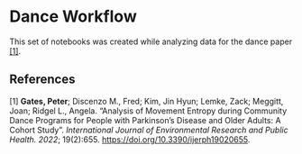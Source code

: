 # Dance Workflow

This set of notebooks was created while analyzing data for the dance paper [[1]](#1).

## References
<a id="1">[1]</a> 
__Gates, Peter__; Discenzo M., Fred; Kim, Jin Hyun; Lemke, Zack; Meggitt, Joan; Ridgel L., Angela. “Analysis of Movement Entropy during Community Dance Programs for People with Parkinson’s Disease and Older Adults: A Cohort Study”. _International Journal of Environmental Research and Public Health. 2022_; 19(2):655. https://doi.org/10.3390/ijerph19020655.
